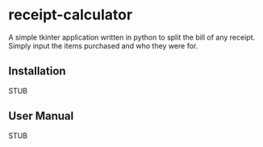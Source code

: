 # receipt-calculator
A simple tkinter application written in python to split the bill of any receipt. Simply input the items purchased and who they were for.

## Installation
STUB

## User Manual
STUB
